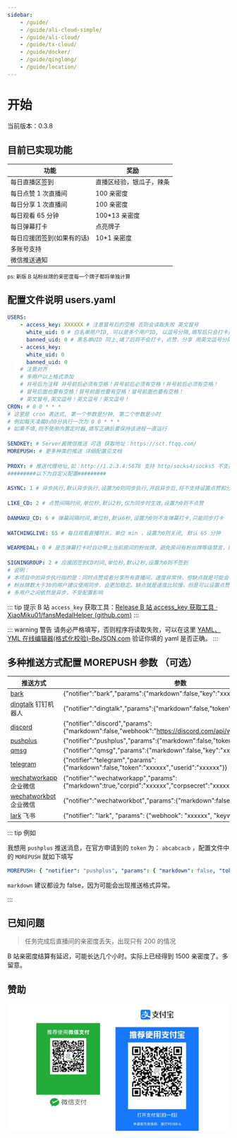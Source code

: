 ```yaml
---
sidebar:
    - /guide/
    - /guide/ali-cloud-simple/
    - /guide/ali-cloud/
    - /guide/tx-cloud/
    - /guide/docker/
    - /guide/qinglong/
    - /guide/location/
---
```


# 开始

当前版本：0.3.8

## 目前已实现功能

| 功能                       | 奖励                     |
| -------------------------- | ------------------------ |
| 每日直播区签到             | 直播区经验，银瓜子，辣条 |
| 每日点赞 1 次直播间        | 100 亲密度               |
| 每日分享 1 次直播间        | 100 亲密度               |
| 每日观看 65 分钟           | 100\*13 亲密度           |
| 每日弹幕打卡               | 点亮牌子                 |
| 每日应援团签到(如果有的话) | 10\*1 亲密度             |
| 多账号支持                 |                          |
| 微信推送通知               |                          |

<small>ps: 新版 B 站粉丝牌的亲密度每一个牌子都将单独计算 </small>

## 配置文件说明 users.yaml

```yaml
USERS:
    - access_key: XXXXXX # 注意冒号后的空格 否则会读取失败 英文冒号
      white_uid: 0 # 白名单用户ID, 可以是多个用户ID, 以逗号分隔,填写后只会打卡这些用户,黑名单失效，不用就填0
      banned_uid: 0 # 黑名单UID 同上,填了后将不会打卡，点赞，分享 用英文逗号分隔 不填则不限制,两个都填0则不限制,打卡所有直播间
    - access_key:
      white_uid: 0
      banned_uid: 0
    # 注意对齐
    # 多用户以上格式添加
    # 井号后为注释 井号前后必须有空格！井号前后必须有空格！井号前后必须有空格！
    # 冒号后面也要有空格！冒号前面也要有空格！冒号前面也要有空格！
    # 英文冒号,英文逗号！英文逗号！英文逗号！
CRON: # 0 0 * * *
# 这里是 cron 表达式, 第一个参数是分钟, 第二个参数是小时
# 例如每天凌晨0点0分执行一次为 0 0 * * *
# 如果不填,则不使用内置定时器,填写正确后要保持该进程一直运行

SENDKEY: # Server酱微信推送 可选 获取地址：https://sct.ftqq.com/
MOREPUSH: # 更多种类的推送 详细配置见文档

PROXY: # 推送代理地址,如：http://1.2.3.4:5678 支持 http/socks4/socks5 不支持 https 不用代理的不用填
#########以下为自定义配置#########

ASYNC: 1 # 异步执行,默认异步执行,设置为0则同步执行,开启异步后,将不支持设置点赞和分享CD时间

LIKE_CD: 2 # 点赞间隔时间,单位秒,默认2秒,仅为同步时生效,设置为0则不点赞

DANMAKU_CD: 6 # 弹幕间隔时间,单位秒,默认6秒,设置为0则不发弹幕打卡,只能同步打卡

WATCHINGLIVE: 65 # 每日观看直播时长，单位 min ，设置为0则关闭, 默认 65 分钟

WEARMEDAL: 0 # 是否弹幕打卡时自动带上当前房间的粉丝牌，避免房间有粉丝牌等级禁言，默认关闭，设置为1则开启

SIGNINGROUP: 2 # 应援团签到CD时间,单位秒,默认2秒,设置为0则不签到
# 说明：
# 本项目中的异步执行指的是：同时点赞或者分享所有直播间，速度非常快，但缺点就是可能会被B站吞掉亲密度，所以建议粉丝牌较少的用户开启异步执行
# 粉丝牌数大于30的用户建议使用同步，会更加稳定。缺点就是速度比较慢，但是可以设置点赞和分享的CD时间，避免被B站吞掉亲密度
# 多用户之间依然是异步，不受配置影响
```
::: tip 提示
B 站 `access_key` 获取工具：[Release B 站 access_key 获取工具 · XiaoMiku01/fansMedalHelper (github.com)](https://github.com/XiaoMiku01/fansMedalHelper/releases/tag/logintool)
:::

::: warning 警告
请务必严格填写，否则程序将读取失败，可以在这里 [YAML、YML 在线编辑器(格式化校验)-BeJSON.com](https://www.bejson.com/validators/yaml_editor/) 验证你填的 yaml 是否正确。
:::



## 多种推送方式配置 MOREPUSH 参数 （可选）

| 推送方式                                                                             | 参数                                                                                                               |
| ------------------------------------------------------------------------------------ | ------------------------------------------------------------------------------------------------------------------ |
| [bark](https://apps.apple.com/us/app/bark-customed-notifications/id1403753865)       | {"notifier":"bark","params":{"markdown":false,"key":"xxxxxx"}}                                                     |
| [dingtalk](https://open.dingtalk.com/document/group/custom-robot-access) 钉钉机器人  | {"notifier":"dingtalk","params":{"markdown":false,"token":"xxxxxx"}}                                               |
| [discord](https://support.discord.com/hc/en-us/articles/228383668-Intro-to-Webhooks) | {"notifier":"discord","params":{"markdown":false,"webhook":"https://discord.com/api/webhooks/xxxxxx"}}             |
| [pushplus](https://www.pushplus.plus/)                                               | {"notifier":"pushplus","params":{"markdown":false,"token":"xxxxxx"}}                                               |
| [qmsg](https://qmsg.zendee.cn/)                                                      | {"notifier":"qmsg","params":{"markdown":false,"key":"xxxxxx"}}                                                     |
| [telegram](https://core.telegram.org/bots)                                           | {"notifier":"telegram","params":{"markdown":false,"token":"xxxxxx","userid":"xxxxxx"}}                             |
| [wechatworkapp](https://developer.work.weixin.qq.com/document/path/90236) 企业微信   | {"notifier":"wechatworkapp","params":{"markdown":true,"corpid":"xxxxxx","corpsecret":"xxxxxx","agentid":"xxxxxx"}} |
| [wechatworkbot ](https://developer.work.weixin.qq.com/document/path/91770) 企业微信  | {"notifier":"wechatworkbot","params":{"markdown":false,"key":"xxxxxx"}}                                            |
| [lark](https://open.feishu.cn/document/ukTMukTMukTM/ucTM5YjL3ETO24yNxkjN) 飞书       | {"notifier": "lark", "params": {"webhook": "xxxxxx", "keyword": "", "sign": ""}}                                   |

::: tip 例如

我想用 `pushplus` 推送消息，在官方申请到的 `token` 为： `abcabcacb` ，配置文件中的 `MOREPUSH` 就如下填写

```yaml
MOREPUSH: { "notifier": "pushplus", "params": { "markdown": false, "token": "abcabcacb" } }
```

`markdown` 建议都设为 false，因为可能会出现推送格式异常。

:::

## 已知问题

> 任务完成后直播间的亲密度丢失，出现只有 200 的情况

B 站亲密度结算有延迟，可能长达几个小时。实际上已经得到 1500 亲密度了。多留意。

## 赞助

![赞助](../images/sponsor.png)
